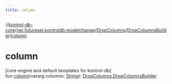 ```yaml
---
title: column
---
```

//[kontrol-db-core](../../../../index.html)/[net.futureset.kontroldb.modelchange](../../index.html)/[DropColumns](../index.html)/[DropColumnsBuilder](index.html)/[column](column.html)



# column



[core engine and default templates for kontrol-db]\
fun [column](column.html)(vararg columns: [String](https://kotlinlang.org/api/latest/jvm/stdlib/kotlin/-string/index.html)): [DropColumns.DropColumnsBuilder](index.html)




